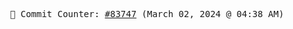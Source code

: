 <p align="center">
    <samp>
        📮 Commit Counter: <a href="https://github.com/Javascript-void0/Javascript-void0/commits/main">#83747</a> (March 02, 2024 @ 04:38 AM)
    </samp>
</p>